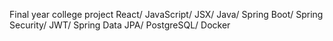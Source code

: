 Final year college project
React/ JavaScript/ JSX/ Java/ Spring Boot/ Spring Security/ JWT/ Spring Data JPA/ PostgreSQL/ Docker
